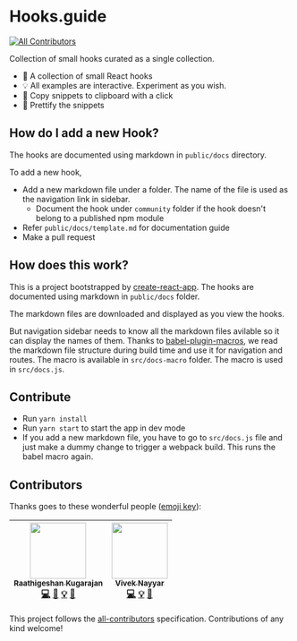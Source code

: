 # Hooks.guide

[![All Contributors](https://img.shields.io/badge/all_contributors-2-orange.svg?style=flat-square)](#contributors)

Collection of small hooks curated as a single collection.

- 🍍 A collection of small React hooks
- 💡 All examples are interactive. Experiment as you wish.
- 🎈 Copy snippets to clipboard with a click
- 💄 Prettify the snippets

## How do I add a new Hook?

The hooks are documented using markdown in `public/docs` directory.

To add a new hook,

- Add a new markdown file under a folder. The name of the file is used as the navigation link in sidebar.
  - Document the hook under `community` folder if the hook doesn't belong to a published npm module
- Refer `public/docs/template.md` for documentation guide
- Make a pull request

## How does this work?

This is a project bootstrapped by [create-react-app](https://github.com/facebook/create-react-app). The hooks are documented using markdown in `public/docs` folder.

The markdown files are downloaded and displayed as you view the hooks.

But navigation sidebar needs to know all the markdown files avilable so it can display the names of them. Thanks to [babel-plugin-macros](https://github.com/kentcdodds/babel-plugin-macros), we read the markdown file structure during build time and use it for navigation and routes. The macro is available in `src/docs-macro` folder. The macro is used in `src/docs.js`.

## Contribute

- Run `yarn install`
- Run `yarn start` to start the app in dev mode
- If you add a new markdown file, you have to go to `src/docs.js` file and just make a dummy change to trigger a webpack build. This runs the babel macro again.

## Contributors

Thanks goes to these wonderful people ([emoji key](https://github.com/kentcdodds/all-contributors#emoji-key)):

<!-- ALL-CONTRIBUTORS-LIST:START - Do not remove or modify this section -->
<!-- prettier-ignore -->
| [<img src="https://avatars0.githubusercontent.com/u/3108160?v=4" width="100px;"/><br /><sub><b>Raathigeshan Kugarajan</b></sub>](https://twitter.com/Raathigesh)<br />[💻](https://github.com/Raathigesh/hooks.guide/commits?author=Raathigesh "Code") [🎨](#design-Raathigesh "Design") [💡](#example-Raathigesh "Examples") [📖](https://github.com/Raathigesh/hooks.guide/commits?author=Raathigesh "Documentation") | [<img src="https://avatars3.githubusercontent.com/u/4931048?v=4" width="100px;"/><br /><sub><b>Vivek Nayyar</b></sub>](https://www.viveknayyar.in/)<br />[💻](https://github.com/Raathigesh/hooks.guide/commits?author=vivek12345 "Code") [💡](#example-vivek12345 "Examples") [📖](https://github.com/Raathigesh/hooks.guide/commits?author=vivek12345 "Documentation") |
| :---: | :---: |

<!-- ALL-CONTRIBUTORS-LIST:END -->

This project follows the [all-contributors](https://github.com/kentcdodds/all-contributors) specification. Contributions of any kind welcome!
